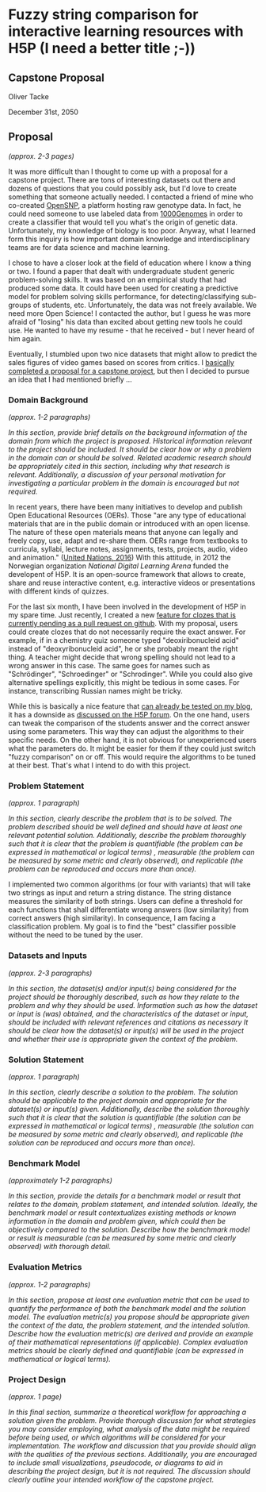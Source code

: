 # Fuzzy string comparison for interactive learning resources with H5P (I need a better title ;-))
## Capstone Proposal
Oliver Tacke

December 31st, 2050

## Proposal
_(approx. 2-3 pages)_

It was more difficult than I thought to come up with a proposal for a capstone project. There are tons of interesting datasets out there and dozens of questions that you could possibly ask, but I'd love to create something that someone actually needed.
I contacted a friend of mine who co-created [OpenSNP](https://opensnp.org/), a platform hosting raw genotype data. In fact, he could need someone to use labeled data from [1000Genomes](http://www.internationalgenome.org/) in order to create a classifier that would tell you what's the origin of genetic data. Unfortunately, my knowledge of biology is too poor. Anyway, what I learned form this inquiry is how important domain knowledge and interdisciplinary teams are for data science and machine learning.

I chose to have a closer look at the field of education where I know a thing or two. I found a paper that dealt with undergraduate student generic problem-solving skills. It was based on an empirical study that had produced some data. It could have been used for creating a predictive model for problem solving skills performance, for detecting/classifying sub-groups of students, etc. Unfortunately, the data was not freely available. We need more Open Science! I contacted the author, but I guess he was more afraid of "losing" his data than excited about getting new tools he could use. He wanted to have my resume - that he received - but I never heard of him again.

Eventually, I stumbled upon two nice datasets that might allow to predict the sales figures of video games based on scores from critics. I [basically completed a proposal for a capstone project](https://github.com/otacke/udacity-machine-learning-engineer/blob/master/submissions/capstone_proposals/sales_prediction_for_games.md), but then I decided to pursue an idea that I had mentioned briefly ...

### Domain Background
_(approx. 1-2 paragraphs)_

_In this section, provide brief details on the background information of the domain from which the project is proposed. Historical information relevant to the project should be included. It should be clear how or why a problem in the domain can or should be solved. Related academic research should be appropriately cited in this section, including why that research is relevant. Additionally, a discussion of your personal motivation for investigating a particular problem in the domain is encouraged but not required._

In recent years, there have been many initiatives to develop and publish Open Educational Resources (OERs). Those "are any type of educational materials that are in the public domain or introduced with an open license. The nature of these open materials means that anyone can legally and freely copy, use, adapt and re-share them. OERs range from textbooks to curricula, syllabi, lecture notes, assignments, tests, projects, audio, video and animation." ([United Nations, 2016](http://www.unesco.org/new/en/communication-and-information/access-to-knowledge/open-educational-resources/what-are-open-educational-resources-oers/)) With this attitude, in 2012 the Norwegian organization _National Digital Learning Arena_ funded the developent of H5P. It is an open-source framework that allows to create, share and reuse interactive content, e.g. interactive videos or presentations with different kinds of quizzes.

For the last six month, I have been involved in the development of H5P in my spare time. Just recently, I created a new [feature for clozes that is currently pending as a pull request on github](https://github.com/h5p/h5p-blanks/pull/12). With my proposal, users could create clozes that do not necessarily require the exact answer. For example, if in a chemistry quiz someone typed "deoxiribonucleid acid" instead of "deoxyribonucleid acid", he or she probably meant the right thing. A teacher might decide that wrong spelling should not lead to a wrong answer in this case. The same goes for names such as "Schrödinger", "Schroedinger" or "Schrodinger". While you could also give alternative spellings explicitly, this might be tedious in some cases. For instance, transcribing Russian names might be tricky.

While this is basically a nice feature that [can already be tested on my blog](http://www.olivertacke.de/2017/01/02/make-h5p-fuzzy-and-fluffy/), it has a downside as [discussed on the H5P forum](https://h5p.org/node/40692). On the one hand, users can tweak the comparison of the students answer and the correct answer using some parameters. This way they can adjust the algorithms to their specific needs. On the other hand, it is not obvious for unexperienced users what the parameters do. It might be easier for them if they could just switch "fuzzy comparison" on or off. This would require the algorithms to be tuned at their best. That's what I intend to do with this project.

### Problem Statement
_(approx. 1 paragraph)_

_In this section, clearly describe the problem that is to be solved. The problem described should be well defined and should have at least one relevant potential solution. Additionally, describe the problem thoroughly such that it is clear that the problem is quantifiable (the problem can be expressed in mathematical or logical terms) , measurable (the problem can be measured by some metric and clearly observed), and replicable (the problem can be reproduced and occurs more than once)._

I implemented two common algorithms (or four with variants) that will take two strings as input and return a string distance. The string distance measures the similarity of both strings. Users can define a threshold for each functions that shall differentiate wrong answers (low similarity) from correct answers (high similarity). In consequence, I am facing a classification problem. My goal is to find the "best" classifier possible without the need to be tuned by the user.

### Datasets and Inputs
_(approx. 2-3 paragraphs)_

_In this section, the dataset(s) and/or input(s) being considered for the project should be thoroughly described, such as how they relate to the problem and why they should be used. Information such as how the dataset or input is (was) obtained, and the characteristics of the dataset or input, should be included with relevant references and citations as necessary It should be clear how the dataset(s) or input(s) will be used in the project and whether their use is appropriate given the context of the problem._

### Solution Statement
_(approx. 1 paragraph)_

_In this section, clearly describe a solution to the problem. The solution should be applicable to the project domain and appropriate for the dataset(s) or input(s) given. Additionally, describe the solution thoroughly such that it is clear that the solution is quantifiable (the solution can be expressed in mathematical or logical terms) , measurable (the solution can be measured by some metric and clearly observed), and replicable (the solution can be reproduced and occurs more than once)._

### Benchmark Model
_(approximately 1-2 paragraphs)_

_In this section, provide the details for a benchmark model or result that relates to the domain, problem statement, and intended solution. Ideally, the benchmark model or result contextualizes existing methods or known information in the domain and problem given, which could then be objectively compared to the solution. Describe how the benchmark model or result is measurable (can be measured by some metric and clearly observed) with thorough detail._

### Evaluation Metrics
_(approx. 1-2 paragraphs)_

_In this section, propose at least one evaluation metric that can be used to quantify the performance of both the benchmark model and the solution model. The evaluation metric(s) you propose should be appropriate given the context of the data, the problem statement, and the intended solution. Describe how the evaluation metric(s) are derived and provide an example of their mathematical representations (if applicable). Complex evaluation metrics should be clearly defined and quantifiable (can be expressed in mathematical or logical terms)._

### Project Design
_(approx. 1 page)_

_In this final section, summarize a theoretical workflow for approaching a solution given the problem. Provide thorough discussion for what strategies you may consider employing, what analysis of the data might be required before being used, or which algorithms will be considered for your implementation. The workflow and discussion that you provide should align with the qualities of the previous sections. Additionally, you are encouraged to include small visualizations, pseudocode, or diagrams to aid in describing the project design, but it is not required. The discussion should clearly outline your intended workflow of the capstone project._
